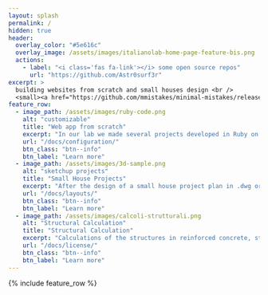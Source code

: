 ```yaml
---
layout: splash
permalink: /
hidden: true
header:
  overlay_color: "#5e616c"
  overlay_image: /assets/images/italianolab-home-page-feature-bis.png
  actions:
    - label: "<i class='fas fa-link'></i> some open source repos"
      url: "https://github.com/Astr0surf3r"
excerpt: >
  building websites from scratch and small houses design <br />
  <small><a href="https://github.com/mmistakes/minimal-mistakes/releases/tag/4.24.0"></a></small>
feature_row:
  - image_path: /assets/images/ruby-code.png
    alt: "customizable"
    title: "Web app from scratch"
    excerpt: "In our lab we made several projects developed in Ruby on Rails for many company's field of business: logistic, health care, real estate."
    url: "/docs/configuration/"
    btn_class: "btn--info"
    btn_label: "Learn more"
  - image_path: /assets/images/3d-sample.png
    alt: "sketchup projects"
    title: "Small House Projects"
    excerpt: "After the design of a small house project plan in .dwg or .dxf we can create a 3D model using a 3D software like Sketchup."
    url: "/docs/layouts/"
    btn_class: "btn--info"
    btn_label: "Learn more"
  - image_path: /assets/images/calcoli-strutturali.png
    alt: "Structural Calculation"
    title: "Structural Calculation"
    excerpt: "Calculations of the structures in reinforced concrete, steel and masonry walls using design software and manual calculations"
    url: "/docs/license/"
    btn_class: "btn--info"
    btn_label: "Learn more"      
---
```


{% include feature_row %}


